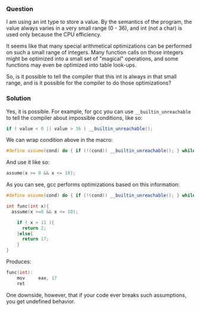 ### Question

I am using an int type to store a value. By the semantics of the program, the value always varies in a very small range 
(0 - 36), and int (not a char) is used only because the CPU efficiency.

It seems like that many special arithmetical optimizations can be performed on such a small range of integers. Many function 
calls on those integers might be optimized into a small set of "magical" operations, and some functions may even be optimized 
into table look-ups.

So, is it possible to tell the compiler that this int is always in that small range, and is it possible for the compiler to 
do those optimizations?


### Solution

Yes, it is possible. For example, for gcc you can use `__builtin_unreachable` to tell the compiler about impossible conditions,
like so:

```cpp
if ( value < 0 || value > 36 ) __builtin_unreachable();
```

We can wrap condition above in the macro:

```cpp
#define assume(cond) do { if (!(cond)) __builtin_unreachable(); } while (0)
```

And use it like so:

```cpp
assume(x >= 0 && x <= 10);
```

As you can see, gcc performs optimizations based on this information:

```cpp
#define assume(cond) do { if (!(cond)) __builtin_unreachable(); } while (0)

int func(int x){
  assume(x >=0 && x <= 10);

    if ( x > 11 ){
      return 2;
    }else{
      return 17;
    }
}
```

Produces:

```cpp
func(int):
    mov     eax, 17
    ret
```

One downside, however, that if your code ever breaks such assumptions, you get undefined behavior.
